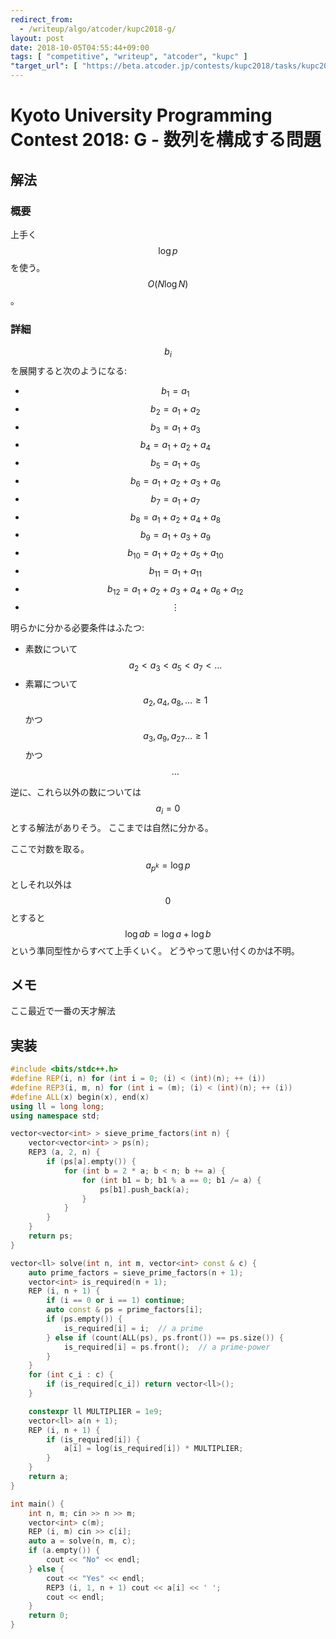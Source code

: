 ```yaml
---
redirect_from:
  - /writeup/algo/atcoder/kupc2018-g/
layout: post
date: 2018-10-05T04:55:44+09:00
tags: [ "competitive", "writeup", "atcoder", "kupc" ]
"target_url": [ "https://beta.atcoder.jp/contests/kupc2018/tasks/kupc2018_g" ]
---
```


# Kyoto University Programming Contest 2018: G - 数列を構成する問題

## 解法

### 概要

上手く$$\log p$$を使う。
$$O(N \log N)$$。

### 詳細

$$b_i$$ を展開すると次のようになる:

-   $$b_1 = a_1$$
-   $$b_2 = a_1 + a_2$$
-   $$b_3 = a_1 + a_3$$
-   $$b_4 = a_1 + a_2 + a_4$$
-   $$b_5 = a_1 + a_5$$
-   $$b_6 = a_1 + a_2 + a_3 + a_6$$
-   $$b_7 = a_1 + a_7$$
-   $$b_8 = a_1 + a_2 + a_4 + a_8$$
-   $$b_9 = a_1 + a_3 + a_9$$
-   $$b _ {10} = a_1 + a_2 + a_5 + a _ {10}$$
-   $$b _ {11} = a_1 + a _ {11}$$
-   $$b _ {12} = a_1 + a_2 + a_3 + a_4 + a_6 + a _ {12}$$
-   $$\vdots$$

明らかに分かる必要条件はふたつ:

-   素数について $$a_2 \lt a_3 \lt a_5 \lt a_7 \lt \dots$$
-   素冪について $$a_2, a_4, a_8, \dots \ge 1$$ かつ $$a_3, a_9, a _ {27} \dots \ge 1$$ かつ $$\dots$$

逆に、これら以外の数については$$a_i = 0$$とする解法がありそう。
ここまでは自然に分かる。

ここで対数を取る。
$$a _ {p^k} = \log p$$ としそれ以外は $$0$$ とすると $$\log ab = \log a + \log b$$ という準同型性からすべて上手くいく。
どうやって思い付くのかは不明。

## メモ

ここ最近で一番の天才解法

## 実装

``` c++
#include <bits/stdc++.h>
#define REP(i, n) for (int i = 0; (i) < (int)(n); ++ (i))
#define REP3(i, m, n) for (int i = (m); (i) < (int)(n); ++ (i))
#define ALL(x) begin(x), end(x)
using ll = long long;
using namespace std;

vector<vector<int> > sieve_prime_factors(int n) {
    vector<vector<int> > ps(n);
    REP3 (a, 2, n) {
        if (ps[a].empty()) {
            for (int b = 2 * a; b < n; b += a) {
                for (int b1 = b; b1 % a == 0; b1 /= a) {
                    ps[b1].push_back(a);
                }
            }
        }
    }
    return ps;
}

vector<ll> solve(int n, int m, vector<int> const & c) {
    auto prime_factors = sieve_prime_factors(n + 1);
    vector<int> is_required(n + 1);
    REP (i, n + 1) {
        if (i == 0 or i == 1) continue;
        auto const & ps = prime_factors[i];
        if (ps.empty()) {
            is_required[i] = i;  // a prime
        } else if (count(ALL(ps), ps.front()) == ps.size()) {
            is_required[i] = ps.front();  // a prime-power
        }
    }
    for (int c_i : c) {
        if (is_required[c_i]) return vector<ll>();
    }

    constexpr ll MULTIPLIER = 1e9;
    vector<ll> a(n + 1);
    REP (i, n + 1) {
        if (is_required[i]) {
            a[i] = log(is_required[i]) * MULTIPLIER;
        }
    }
    return a;
}

int main() {
    int n, m; cin >> n >> m;
    vector<int> c(m);
    REP (i, m) cin >> c[i];
    auto a = solve(n, m, c);
    if (a.empty()) {
        cout << "No" << endl;
    } else {
        cout << "Yes" << endl;
        REP3 (i, 1, n + 1) cout << a[i] << ' ';
        cout << endl;
    }
    return 0;
}
```

